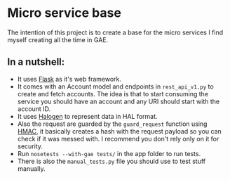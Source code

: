 # Micro service base

The intention of this project is to create a base for the micro services I find myself creating all the time in GAE.

## In a nutshell:

* It uses [Flask](http://flask.pocoo.org/) as it's web framework.
* It comes with an Account model and endpoints in `rest_api_v1.py` to create and fetch accounts.
The idea is that to start consuming the service you should have an account and any URI should start with the account ID.
* It uses [Halogen](https://pypi.python.org/pypi/halogen) to represent data in HAL format.
* Also the request are guarded by the `guard_request` function using [HMAC](https://en.wikipedia.org/wiki/Hash-based_message_authentication_code), it basically creates a hash with the request payload so you can check if it was messed with. I recommend you don't rely only on it for security.
* Run `nosetests --with-gae tests/` in the app folder to run tests.
* There is also the `manual_tests.py` file you should use to test stuff manually.
